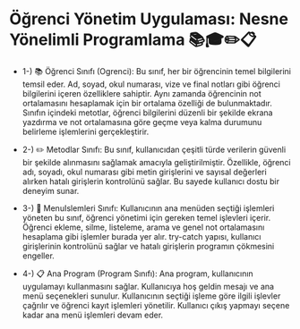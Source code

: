#  Öğrenci Yönetim Uygulaması: Nesne Yönelimli Programlama 📚🎓✏️📋

* 1-) 📚 Öğrenci Sınıfı (Ogrenci): Bu sınıf, her bir öğrencinin temel bilgilerini temsil eder. Ad, soyad, okul numarası, vize ve final notları gibi öğrenci bilgilerini içeren özelliklere sahiptir. Aynı zamanda öğrencinin not ortalamasını hesaplamak için bir ortalama özelliği de bulunmaktadır. Sınıfın içindeki metotlar, öğrenci bilgilerini düzenli bir şekilde ekrana yazdırma ve not ortalamasına göre geçme veya kalma durumunu belirleme işlemlerini gerçekleştirir.

* 2-) ✏️ Metodlar Sınıfı: Bu sınıf, kullanıcıdan çeşitli türde verilerin güvenli bir şekilde alınmasını sağlamak amacıyla geliştirilmiştir. Özellikle, öğrenci adı, soyadı, okul numarası gibi metin girişlerini ve sayısal değerleri alırken hatalı girişlerin kontrolünü sağlar. Bu sayede kullanıcı dostu bir deneyim sunar.

* 3-) 🔢 MenuIslemleri Sınıfı: Kullanıcının ana menüden seçtiği işlemleri yöneten bu sınıf, öğrenci yönetimi için gereken temel işlevleri içerir. Öğrenci ekleme, silme, listeleme, arama ve genel not ortalamasını hesaplama gibi işlemler burada yer alır. try-catch yapısı, kullanıcı girişlerinin kontrolünü sağlar ve hatalı girişlerin programın çökmesini engeller.

* 4-) 📋 Ana Program (Program Sınıfı): Ana program, kullanıcının uygulamayı kullanmasını sağlar. Kullanıcıya hoş geldin mesajı ve ana menü seçenekleri sunulur. Kullanıcının seçtiği işleme göre ilgili işlevler çağrılır ve öğrenci kayıt işlemleri yönetilir. Kullanıcı çıkış yapmayı seçene kadar ana menü işlemleri devam eder.




